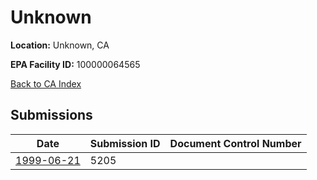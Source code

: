 # Unknown

**Location:** Unknown, CA

**EPA Facility ID:** 100000064565

[Back to CA Index](../../index.md)

## Submissions

| Date | Submission ID | Document Control Number |
|------|--------------|-------------------------|
| [1999-06-21](submissions/5205.md) | 5205 |  |
